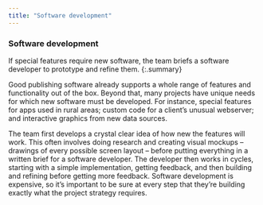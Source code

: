 ```yaml
---
title: "Software development"
---
```


### Software development

If special features require new software, the team briefs a software developer to prototype and refine them.
{:.summary}

Good publishing software already supports a whole range of features and functionality out of the box. Beyond that, many projects have unique needs for which new software must be developed. For instance, special features for apps used in rural areas; custom code for a client’s unusual webserver; and interactive graphics from new data sources.

The team first develops a crystal clear idea of how new the features will work. This often involves doing research and creating visual mockups – drawings of every possible screen layout – before putting everything in a written brief for a software developer. The developer then works in cycles, starting with a simple implementation, getting feedback, and then building and refining before getting more feedback. Software development is expensive, so it’s important to be sure at every step that they’re building exactly what the project strategy requires.
